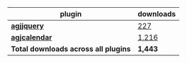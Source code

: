 plugin|downloads
------|----------
[**agjjquery**](https://www.npmjs.com/package/agjjquery)|[227](https://www.npmjs.com/package/agjjquery)
[**agjcalendar**](https://www.npmjs.com/package/agjcalendar)|[1,216](https://www.npmjs.com/package/agjcalendar)
**Total downloads across all plugins**|**1,443**
